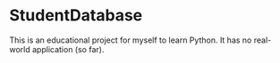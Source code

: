 # StudentDatabase

This is an educational project for myself to learn Python. It has no real-world application (so far).

